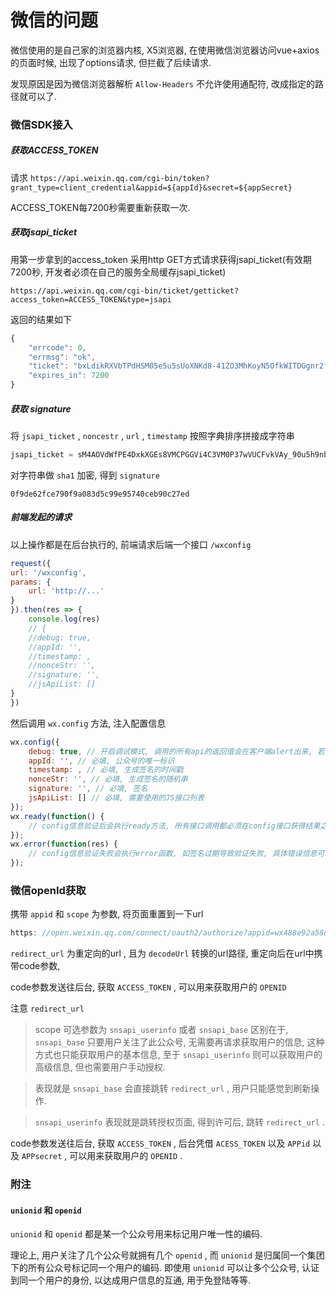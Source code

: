 <!--
Created: Mon Aug 26 2019 15:19:17 GMT+0800 (China Standard Time)
Modified: Mon Aug 26 2019 15:19:17 GMT+0800 (China Standard Time)
-->
# 微信的问题

微信使用的是自己家的浏览器内核, X5浏览器, 在使用微信浏览器访问vue+axios的页面时候, 出现了options请求, 但拦截了后续请求. 

发现原因是因为微信浏览器解析 `Allow-Headers` 不允许使用通配符, 改成指定的路径就可以了. 

### 微信SDK接入

##### 获取ACCESS_TOKEN

请求 `https://api.weixin.qq.com/cgi-bin/token?grant_type=client_credential&appid=${appId}&secret=${appSecret}` 

ACCESS_TOKEN每7200秒需要重新获取一次. 

##### 获取jsapi_ticket

用第一步拿到的access_token 采用http GET方式请求获得jsapi_ticket(有效期7200秒, 开发者必须在自己的服务全局缓存jsapi_ticket)

`https://api.weixin.qq.com/cgi-bin/ticket/getticket?access_token=ACCESS_TOKEN&type=jsapi` 

返回的结果如下

``` js
{
    "errcode": 0,
    "errmsg": "ok",
    "ticket": "bxLdikRXVbTPdHSM05e5u5sUoXNKd8-41ZO3MhKoyN5OfkWITDGgnr2fwJ0m9E8NYzWKVZvdVtaUgWvsdshFKA",
    "expires_in": 7200
}
```

##### 获取 signature

将 `jsapi_ticket` , `noncestr` , `url` , `timestamp` 按照字典排序拼接成字符串

``` js
jsapi_ticket = sM4AOVdWfPE4DxkXGEs8VMCPGGVi4C3VM0P37wVUCFvkVAy_90u5h9nbSlYy3 - Sl - HhTdfl2fzFy1AOcHKP7qg & noncestr = Wm3WZYTPz0wzccnW× tamp = 1414587457 & url = http: //mp.weixin.qq.com?params=value
```

对字符串做 `sha1` 加密, 得到 `signature` 

`0f9de62fce790f9a083d5c99e95740ceb90c27ed` 

##### 前端发起的请求

以上操作都是在后台执行的, 前端请求后端一个接口 `/wxconfig` 

``` js
request({
url: '/wxconfig',
params: {
    url: 'http://...'
}
}).then(res => {
    console.log(res)
    // {
    //debug: true, 
    //appId: '', 
    //timestamp: , 
    //nonceStr: '', 
    //signature: '', 
    //jsApiList: [] 
}
})
```

然后调用 `wx.config` 方法, 注入配置信息

``` js
wx.config({
    debug: true, // 开启调试模式, 调用的所有api的返回值会在客户端alert出来, 若要查看传入的参数, 可以在pc端打开, 参数信息会通过log打出, 仅在pc端时才会打印。 
    appId: '', // 必填, 公众号的唯一标识
    timestamp: , // 必填, 生成签名的时间戳
    nonceStr: '', // 必填, 生成签名的随机串
    signature: '', // 必填, 签名
    jsApiList: [] // 必填, 需要使用的JS接口列表
});
wx.ready(function() {
    // config信息验证后会执行ready方法, 所有接口调用都必须在config接口获得结果之后, config是一个客户端的异步操作, 所以如果需要在页面加载时就调用相关接口, 则须把相关接口放在ready函数中调用来确保正确执行。 对于用户触发时才调用的接口, 则可以直接调用, 不需要放在ready函数中。 
});
wx.error(function(res) {
    // config信息验证失败会执行error函数, 如签名过期导致验证失败, 具体错误信息可以打开config的debug模式查看, 也可以在返回的res参数中查看, 对于SPA可以在这里更新签名。 
});
```

### 微信openId获取

携带 `appid` 和 `scope` 为参数, 将页面重置到一下url

``` js
https: //open.weixin.qq.com/connect/oauth2/authorize?appid=wx488e92a58d28ac83&redirect_uri=https%3a%2f%2ffile.10010sh.cn%2fWeiting%2f&response_type=code&scope=snsapi_base&state=123#wechat_redirects
```

`redirect_url` 为重定向的url , 且为 `decodeUrl` 转换的url路径, 重定向后在url中携带code参数, 

code参数发送往后台, 获取 `ACCESS_TOKEN` , 可以用来获取用户的 `OPENID` 

注意 `redirect_url` 

> scope 可选参数为 `snsapi_userinfo` 或者 `snsapi_base` 区别在于, `snsapi_base` 只要用户关注了此公众号, 无需要再请求获取用户的信息, 这种方式也只能获取用户的基本信息, 至于 `snsapi_userinfo` 则可以获取用户的高级信息, 但也需要用户手动授权. 

> 表现就是 `snsapi_base` 会直接跳转 `redirect_url` , 用户只能感觉到刷新操作. 

> `snsapi_userinfo` 表现就是跳转授权页面, 得到许可后, 跳转 `redirect_url` . 

code参数发送往后台, 获取 `ACCESS_TOKEN` , 后台凭借 `ACESS_TOKEN` 以及 `APPid` 以及 `APPsecret` , 可以用来获取用户的 `OPENID` . 

### 附注

#### `unionid` 和 `openid` 

`unionid` 和 `openid` 都是某一个公众号用来标记用户唯一性的编码. 

理论上, 用户关注了几个公众号就拥有几个 `openid` , 而 `unionid` 是归属同一个集团下的所有公众号标记同一个用户的编码. 即使用 `unionid` 可以让多个公众号, 认证到同一个用户的身份, 以达成用户信息的互通, 用于免登陆等等. 

